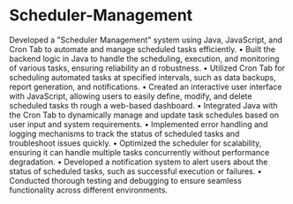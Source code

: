 # Scheduler-Management
Developed a "Scheduler Management" system using Java, JavaScript, and Cron Tab to automate and manage scheduled tasks efficiently.
• Built the backend logic in Java to handle the scheduling, execution, and monitoring of various tasks, ensuring reliability an d robustness.
• Utilized Cron Tab for scheduling automated tasks at specified intervals, such as data backups, report generation, and notifications.
• Created an interactive user interface with JavaScript, allowing users to easily define, modify, and delete scheduled tasks th rough a web-based
dashboard.
• Integrated Java with the Cron Tab to dynamically manage and update task schedules based on user input and system requirements.
• Implemented error handling and logging mechanisms to track the status of scheduled tasks and troubleshoot issues quickly.
• Optimized the scheduler for scalability, ensuring it can handle multiple tasks concurrently without performance degradation.
• Developed a notification system to alert users about the status of scheduled tasks, such as successful execution or failures.
• Conducted thorough testing and debugging to ensure seamless functionality across different environments.
